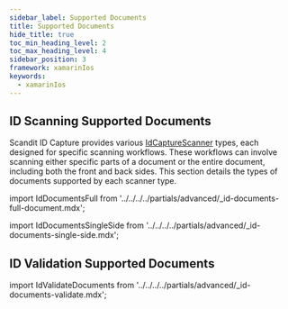 ```yaml
---
sidebar_label: Supported Documents
title: Supported Documents
hide_title: true
toc_min_heading_level: 2
toc_max_heading_level: 4
sidebar_position: 3
framework: xamarinIos
keywords:
  - xamarinIos
---
```


## ID Scanning Supported Documents

Scandit ID Capture provides various [IdCaptureScanner](https://docs.scandit.com/data-capture-sdk/xamarin.ios/id-capture/api/id-capture-scanner.html#id-capture-scanner) types, each designed for specific scanning workflows. These workflows can involve scanning either specific parts of a document or the entire document, including both the front and back sides. This section details the types of documents supported by each scanner type.

import IdDocumentsFull from '../../../../partials/advanced/_id-documents-full-document.mdx';

<IdDocumentsFull/>

import IdDocumentsSingleSide from '../../../../partials/advanced/_id-documents-single-side.mdx';

<IdDocumentsSingleSide/>

## ID Validation Supported Documents

import IdValidateDocuments from '../../../../partials/advanced/_id-documents-validate.mdx';

<IdValidateDocuments/>